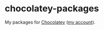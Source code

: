 chocolatey-packages
===================

My packages for [Chocolatey](http://chocolatey.org/) ([my account](https://chocolatey.org/profiles/Claud)).